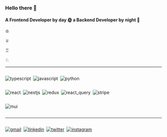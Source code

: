 <h3>Hello there 👋</h3>
<h4>A Frontend Developer by day 🌞 a Backend Developer by night 🌙</h4>
<p>♔ </p>
<p>♕ </p>
<p>♖ </p>
<p>♘ </p>

<hr style="height:1px"/>

<div style="display:flex; flex-wrap:wrap; gap:7px">

<img align="center" src="https://img.shields.io/static/v1?message=TypeScript&logo=typescript&labelColor=white&color=3178C6&logoColor=3178C6&label=%20
" alt="typescript"/>

<img align="center" src="https://img.shields.io/static/v1?message=JavaScript&logo=javascript&labelColor=white&color=F7DF1E&logoColor=F7DF1E&label=%20
" alt="javascript"/>

<img align="center" src="https://img.shields.io/static/v1?message=Python&logo=python&labelColor=white&color=3776AB&logoColor=3776AB&label=%20
" alt="python"/>

</div>

<div style="display:flex; flex-wrap:wrap; gap:7px">

<img align="center" src="https://img.shields.io/static/v1?message=React&logo=react&labelColor=white&color=61DAFB&logoColor=61DAFB&label=%20
" alt="react"/>

<img align="center" src="https://img.shields.io/static/v1?message=Next.js&logo=next.js&labelColor=white&color=000000&logoColor=000000&label=%20
" alt="nextjs"/>

<img align="center" src="https://img.shields.io/static/v1?message=Redux&logo=redux&labelColor=white&color=764ABC&logoColor=764ABC&label=%20
" alt="redux"/>

<img align="center" src="https://img.shields.io/static/v1?message=React Query&logo=react query&labelColor=white&color=FF4154&logoColor=FF4154&label=%20
" alt="react_query"/>

<img align="center" src="https://img.shields.io/static/v1?message=Stripe&logo=stripe&labelColor=white&color=008CDD&logoColor=008CDD&label=%20
" alt="stripe"/>

</div>

<div style="display:flex; flex-wrap:wrap; gap:7px">

<img align="center" src="https://img.shields.io/static/v1?message=Mui&logo=mui&labelColor=white&color=007FFF&logoColor=007FFF&label=%20
" alt="mui"/>

</div>

<hr style="height:1px"/>


<div style="display:flex; flex-wrap:wrap; gap:7px">

<a href="mailto:tarnilok@gmail.com"><img align="center" src="https://img.shields.io/static/v1?message=Gmail&logo=gmail&labelColor=white&color=ea4335&logoColor=ea4335&label=%20
" alt="gmail"/></a>

<a href="https://www.linkedin.com/in/koray-eker/"><img align="center" src="https://img.shields.io/static/v1?message=Linkedin&logo=linkedin&labelColor=white&color=0A66C2&logoColor=0A66C2&label=%20
" alt="linkedin"/></a>

<a href="https://twitter.com/tarnilok"><img align="center" src="https://img.shields.io/static/v1?message=Twitter&logo=twitter&labelColor=white&color=1D9BF0&logoColor=1D9BF0&label=%20
" alt="twitter"/></a>

<a href="https://www.instagram.com/tarnilok_/"><img align="center" src="https://img.shields.io/static/v1?message=Instagram&logo=instagram&labelColor=white&color=E4405F&logoColor=E4405F&label=%20
" alt="instagram"/></a>

</div>
